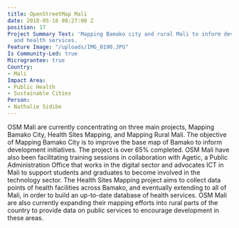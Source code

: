 ```yaml
---
title: OpenStreetMap Mali
date: 2018-05-16 08:27:00 Z
position: 17
Project Summary Text: 'Mapping Bamako city and rural Mali to inform development initiatives
  and health services.  '
Feature Image: "/uploads/IMG_0190.JPG"
Is Community-Led: true
Micrograntee: true
Country:
- Mali
Impact Area:
- Public Health
- Sustainable Cities
Person:
- Nathalie Sidibe
---
```


OSM Mali are currently concentrating on three main projects, Mapping Bamako City, Health Sites Mapping, and Mapping Rural Mali. The objective of Mapping Bamako City is to improve the base map of Bamako to inform development initiatives. The project is over 65% completed. OSM Mali have also been facilitating training sessions in collaboration with Agetic, a Public Administration Office that works in the digital sector and advocates ICT in Mali to support students and graduates to become involved in the technology sector. 
The Health Sites Mapping project aims to collect data points of health facilities across Bamako, and eventually extending to all of Mali, in order to build an up-to-date database of health services. OSM Mali are also currently expanding their mapping efforts into rural parts of the country to provide data on public services to encourage development in these areas.